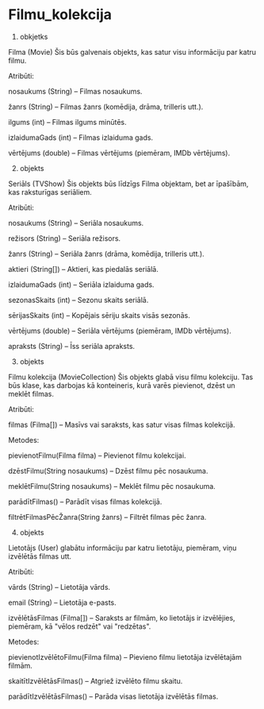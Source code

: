 # Filmu_kolekcija

1. obkjetks


Filma (Movie)
Šis būs galvenais objekts, kas satur visu informāciju par katru filmu.

Atribūti:

nosaukums (String) – Filmas nosaukums.

žanrs (String) – Filmas žanrs (komēdija, drāma, trilleris utt.).

ilgums (int) – Filmas ilgums minūtēs.

izlaidumaGads (int) – Filmas izlaiduma gads.

vērtējums (double) – Filmas vērtējums (piemēram, IMDb vērtējums).

2. objekts 

Seriāls (TVShow)
Šis objekts būs līdzīgs Filma objektam, bet ar īpašībām, kas raksturīgas seriāliem.

Atribūti:

nosaukums (String) – Seriāla nosaukums.

režisors (String) – Seriāla režisors.

žanrs (String) – Seriāla žanrs (drāma, komēdija, trilleris utt.).

aktieri (String[]) – Aktieri, kas piedalās seriālā.

izlaidumaGads (int) – Seriāla izlaiduma gads.

sezonasSkaits (int) – Sezonu skaits seriālā.

sērijasSkaits (int) – Kopējais sēriju skaits visās sezonās.

vērtējums (double) – Seriāla vērtējums (piemēram, IMDb vērtējums).

apraksts (String) – Īss seriāla apraksts.






3. objekts

Filmu kolekcija (MovieCollection)
Šis objekts glabā visu filmu kolekciju. Tas būs klase, kas darbojas kā konteineris, kurā varēs pievienot, dzēst un meklēt filmas.

Atribūti:

filmas (Filma[]) – Masīvs vai saraksts, kas satur visas filmas kolekcijā.

Metodes:

pievienotFilmu(Filma filma) – Pievienot filmu kolekcijai.

dzēstFilmu(String nosaukums) – Dzēst filmu pēc nosaukuma.

meklētFilmu(String nosaukums) – Meklēt filmu pēc nosaukuma.

parādītFilmas() – Parādīt visas filmas kolekcijā.

filtrētFilmasPēcŽanra(String žanrs) – Filtrēt filmas pēc žanra.


4. objekts 

Lietotājs (User)
glabātu informāciju par katru lietotāju, piemēram, viņu izvēlētās filmas  utt.

Atribūti:

vārds (String) – Lietotāja vārds.

email (String) – Lietotāja e-pasts.

izvēlētāsFilmas (Filma[]) – Saraksts ar filmām, ko lietotājs ir izvēlējies, piemēram, kā "vēlos redzēt" vai "redzētas".

Metodes:

pievienotIzvēlētoFilmu(Filma filma) – Pievieno filmu lietotāja izvēlētajām filmām.

skaitītIzvēlētāsFilmas() – Atgriež izvēlēto filmu skaitu.

parādītIzvēlētāsFilmas() – Parāda visas lietotāja izvēlētās filmas.